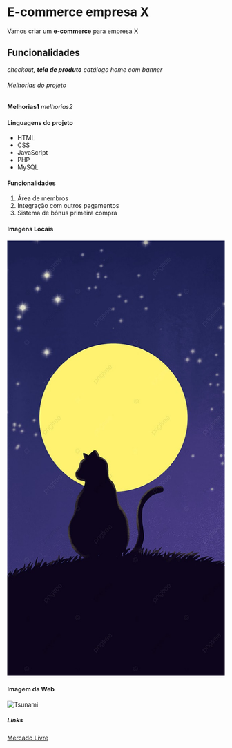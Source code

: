 # E-commerce empresa X

Vamos criar um **e-commerce** para empresa X

## Funcionalidades

_checkout, **tela de produto** catálogo home com banner_

###### Melhorias do projeto

__Melhorias1__ _melhorias2_

#### Linguagens do projeto

* HTML
* CSS
* JavaScript
* PHP
* MySQL

#### Funcionalidades

1. Área de membros
2. Integração com outros pagamentos
3. Sistema de bônus primeira compra

#### Imagens Locais 

![Gato a noite ](assets/Image/fundo.jpg)

#### Imagem da Web

![Tsunami](https://t.ctcdn.com.br/_wtY0jEgWGyKny25qDCuNMdgrOc=/640x360/smart/i822753.jpeg)


##### Links

[Mercado Livre](https://www.mercadolivre.com.br/)